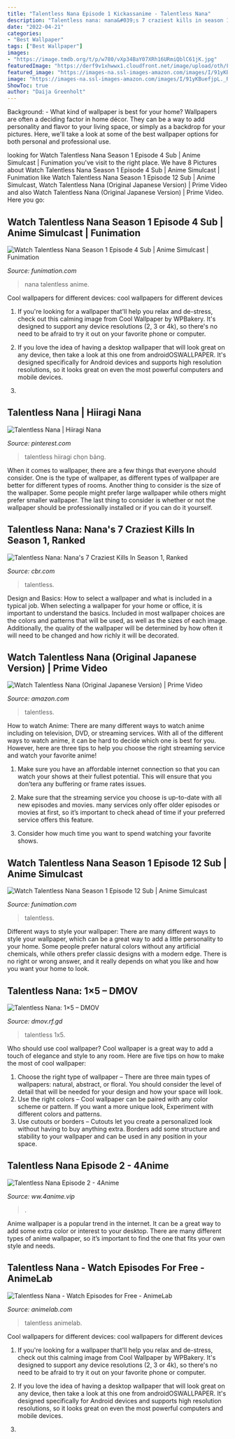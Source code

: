 ```yaml
---
title: "Talentless Nana Episode 1 Kickassanime - Talentless Nana"
description: "Talentless nana: nana&#039;s 7 craziest kills in season 1, ranked"
date: "2022-04-21"
categories:
- "Best Wallpaper"
tags: ["Best Wallpaper"]
images:
- "https://image.tmdb.org/t/p/w780/vXp34BaY07XRh16URmiQblC61jK.jpg"
featuredImage: "https://derf9v1xhwwx1.cloudfront.net/image/upload/oth/FunimationStoreFront/2282164/Japanese/2282164_Japanese_KeyArt-OfficialVideoImage_491f85a9-be93-4628-a489-f3e3254d0800.jpg"
featured_image: "https://images-na.ssl-images-amazon.com/images/I/91yKBuefjpL._RI_.jpg"
image: "https://images-na.ssl-images-amazon.com/images/I/91yKBuefjpL._RI_.jpg"
ShowToc: true
author: "Daija Greenholt"
---
```



Background: - What kind of wallpaper is best for your home?
Wallpapers are often a deciding factor in home décor. They can be a way to add personality and flavor to your living space, or simply as a backdrop for your pictures. Here, we'll take a look at some of the best wallpaper options for both personal and professional use.

	

		
looking for Watch Talentless Nana Season 1 Episode 4 Sub | Anime Simulcast | Funimation you've visit to the right place. We have 8 Pictures about Watch Talentless Nana Season 1 Episode 4 Sub | Anime Simulcast | Funimation like Watch Talentless Nana Season 1 Episode 12 Sub | Anime Simulcast, Watch Talentless Nana (Original Japanese Version) | Prime Video and also Watch Talentless Nana (Original Japanese Version) | Prime Video. Here you go:
		
    
## Watch Talentless Nana Season 1 Episode 4 Sub | Anime Simulcast | Funimation

<img loading=lazy src="https://derf9v1xhwwx1.cloudfront.net/image/upload/oth/FunimationStoreFront/2282164/Japanese/2282164_Japanese_KeyArt-OfficialVideoImage_491f85a9-be93-4628-a489-f3e3254d0800.jpg" onerror="this.onerror=null;this.src='https://tse1.mm.bing.net/th?id=OIP.dHMjAxAxNZBQPVAKANtL0wHaEK&amp;pid=15.1';" alt="Watch Talentless Nana Season 1 Episode 4 Sub | Anime Simulcast | Funimation">

_Source: funimation.com_

>nana talentless anime. 

	

Cool wallpapers for different devices:
cool wallpapers for different devices 

1. If you're looking for a wallpaper that'll help you relax and de-stress, check out this calming image from Cool Wallpaper by WPBakery. It's designed to support any device resolutions (2, 3 or 4k), so there's no need to be afraid to try it out on your favorite phone or computer.

2. If you love the idea of having a desktop wallpaper that will look great on any device, then take a look at this one from androidOSWALLPAPER. It's designed specifically for Android devices and supports high resolution resolutions, so it looks great on even the most powerful computers and mobile devices.

3.

    
## Talentless Nana | Hiiragi Nana

<img loading=lazy src="https://i.pinimg.com/originals/18/d2/57/18d257edf7c3d0e5807c7b554c61f579.jpg" onerror="this.onerror=null;this.src='https://tse2.mm.bing.net/th?id=OIP.Fk1WsrdGGkRQGDSwcdqhKAHaHa&amp;pid=15.1';" alt="Talentless Nana | Hiiragi Nana">

_Source: pinterest.com_

>talentless hiiragi chọn bảng. 

	

When it comes to wallpaper, there are a few things that everyone should consider. One is the type of wallpaper, as different types of wallpaper are better for different types of rooms. Another thing to consider is the size of the wallpaper. Some people might prefer large wallpaper while others might prefer smaller wallpaper. The last thing to consider is whether or not the wallpaper should be professionally installed or if you can do it yourself.

    
## Talentless Nana: Nana&#039;s 7 Craziest Kills In Season 1, Ranked

<img loading=lazy src="https://static3.cbrimages.com/wordpress/wp-content/uploads/2021/03/Talentless-Nana-Kills.jpg" onerror="this.onerror=null;this.src='https://tse2.mm.bing.net/th?id=OIP.n9frgcLR3f2AQxr3ayz-sAHaDt&amp;pid=15.1';" alt="Talentless Nana: Nana&#039;s 7 Craziest Kills In Season 1, Ranked">

_Source: cbr.com_

>talentless. 

	

Design and Basics: How to select a wallpaper and what is included in a typical job.
When selecting a wallpaper for your home or office, it is important to understand the basics. Included in most wallpaper choices are the colors and patterns that will be used, as well as the sizes of each image. Additionally, the quality of the wallpaper will be determined by how often it will need to be changed and how richly it will be decorated.

    
## Watch Talentless Nana (Original Japanese Version) | Prime Video

<img loading=lazy src="https://images-na.ssl-images-amazon.com/images/I/91yKBuefjpL._RI_.jpg" onerror="this.onerror=null;this.src='https://tse3.mm.bing.net/th?id=OIP.bFVCDzZqYAcQ5Wb5jW-KNAHaFj&amp;pid=15.1';" alt="Watch Talentless Nana (Original Japanese Version) | Prime Video">

_Source: amazon.com_

>talentless. 

	

How to watch Anime: There are many different ways to watch anime including on television, DVD, or streaming services.
With all of the different ways to watch anime, it can be hard to decide which one is best for you. However, here are three tips to help you choose the right streaming service and watch your favorite anime!
1. Make sure you have an affordable internet connection so that you can watch your shows at their fullest potential. This will ensure that you don’tera any buffering or frame rates issues.

2. Make sure that the streaming service you choose is up-to-date with all new episodes and movies. many services only offer older episodes or movies at first, so it’s important to check ahead of time if your preferred service offers this feature.

3. Consider how much time you want to spend watching your favorite shows.

    
## Watch Talentless Nana Season 1 Episode 12 Sub | Anime Simulcast

<img loading=lazy src="https://derf9v1xhwwx1.cloudfront.net/image/upload/oth/FunimationStoreFront/2282180/Japanese/2282180_Japanese_KeyArt-OfficialVideoImage_11d82f5a-b726-4475-b7ed-fb01cf46ff7c.jpg" onerror="this.onerror=null;this.src='https://tse1.mm.bing.net/th?id=OIP.90_0M4xeRzXmNGbWO_zh4gHaEK&amp;pid=15.1';" alt="Watch Talentless Nana Season 1 Episode 12 Sub | Anime Simulcast">

_Source: funimation.com_

>talentless. 

	

Different ways to style your wallpaper:
There are many different ways to style your wallpaper, which can be a great way to add a little personality to your home. Some people prefer natural colors without any artificial chemicals, while others prefer classic designs with a modern edge. There is no right or wrong answer, and it really depends on what you like and how you want your home to look.

    
## Talentless Nana: 1×5 – DMOV

<img loading=lazy src="https://image.tmdb.org/t/p/w780/vXp34BaY07XRh16URmiQblC61jK.jpg" onerror="this.onerror=null;this.src='https://tse3.mm.bing.net/th?id=OIP.XRcBVus4QQrrYaTIXXqrugHaEJ&amp;pid=15.1';" alt="Talentless Nana: 1×5 – DMOV">

_Source: dmov.rf.gd_

>talentless 1x5. 

	

Who should use cool wallpaper?
Cool wallpaper is a great way to add a touch of elegance and style to any room. Here are five tips on how to make the most of cool wallpaper: 
1) Choose the right type of wallpaper – There are three main types of wallpapers: natural, abstract, or floral. You should consider the level of detail that will be needed for your design and how your space will look. 
2) Use the right colors – Cool wallpaper can be paired with any color scheme or pattern. If you want a more unique look, Experiment with different colors and patterns. 
3) Use cutouts or borders – Cutouts let you create a personalized look without having to buy anything extra. Borders add some structure and stability to your wallpaper and can be used in any position in your space.

    
## Talentless Nana Episode 2 - 4Anime

<img loading=lazy src="https://image.tmdb.org/t/p/w780/uT1QyAevHVD4jcXNf8RvWDA9IGd.jpg" onerror="this.onerror=null;this.src='https://tse4.mm.bing.net/th?id=OIP.or8jhRyMaql18ubyAI8HnAHaEK&amp;pid=15.1';" alt="Talentless Nana Episode 2 - 4Anime">

_Source: ww.4anime.vip_

>. 

	

Anime wallpaper is a popular trend in the internet. It can be a great way to add some extra color or interest to your desktop. There are many different types of anime wallpaper, so it’s important to find the one that fits your own style and needs.

    
## Talentless Nana - Watch Episodes For Free - AnimeLab

<img loading=lazy src="https://0c86e2d1-madman-com-au.akamaized.net/shows/talentless-nana_stage-key-art-normal-medium_96358.jpg" onerror="this.onerror=null;this.src='https://tse3.mm.bing.net/th?id=OIP.akNjjrq3GBzP2jVQloxoywHaCe&amp;pid=15.1';" alt="Talentless Nana - Watch Episodes for Free - AnimeLab">

_Source: animelab.com_

>talentless animelab. 

	

Cool wallpapers for different devices:
cool wallpapers for different devices 

1. If you're looking for a wallpaper that'll help you relax and de-stress, check out this calming image from Cool Wallpaper by WPBakery. It's designed to support any device resolutions (2, 3 or 4k), so there's no need to be afraid to try it out on your favorite phone or computer.

2. If you love the idea of having a desktop wallpaper that will look great on any device, then take a look at this one from androidOSWALLPAPER. It's designed specifically for Android devices and supports high resolution resolutions, so it looks great on even the most powerful computers and mobile devices.

3.


